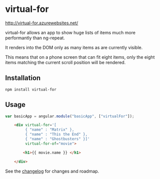 # virtual-for

http://virtual-for.azurewebsites.net/

virtual-for allows an app to show huge lists of items much more performantly than ng-repeat.

It renders into the DOM only as many items as are currently visible.

This means that on a phone screen that can fit eight items, only the eight items matching the current scroll position will be rendered.

## Installation
```console
npm install virtual-for
```

## Usage

```js
var basicApp = angular.module("basicApp", ["virtualFor"]);
```

```html
    <div virtual-for='[
         { "name" : "Matrix" },
         { "name" : "This the End" },
         { "name" : "Ghostbusters" }]'
         virtual-for-of="movie">

        <h1>{{ movie.name }} </h1>

    </div>
```
See the
[changelog](https://github.com/quinntynebrown/virtualFor/blob/master/CHANGELOG.md)
for changes and roadmap.

